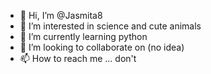 - 👋 Hi, I’m @Jasmita8
- 👀 I’m interested in science and cute animals 
- 🌱 I’m currently learning python
- 💞️ I’m looking to collaborate on (no idea)
- 📫 How to reach me ... don't

<!---
Jasmita8/Jasmita8 is a ✨ special ✨ repository because its `README.md` (this file) appears on your GitHub profile.
You can click the Preview link to take a look at your changes.
--->
